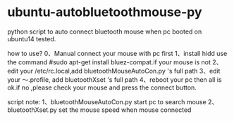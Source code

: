 ubuntu-autobluetoothmouse-py
============================

python script to auto connect bluetooth mouse when pc booted on ubuntu14 tested.

how to use?
0、Manual connect your mouse with pc first
1、install hidd use the command #sudo apt-get install bluez-compat.if your mouse is not 
2、edit your /etc/rc.local,add bluetoothMouseAutoCon.py 's full path
3、edit your ～.profile, add bluetoothXset 's full path
4、reboot your pc then all is ok.if no ,please check your mouse and press the connect button.

script note:
1、bluetoothMouseAutoCon.py
   start pc to search mouse
2、bluetoothXset.py
   set the mouse speed when mouse connected
